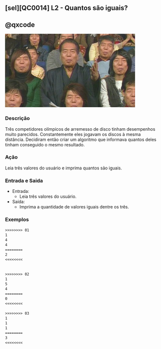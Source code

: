 ## [sel][QC0014] L2 - Quantos são iguais?
## @qxcode

![](capa.jpg)

### Descrição

Três competidores olímpicos de arremesso de disco tinham desempenhos muito parecidos. Constantemente eles jogavam os discos à mesma distância. Decidiram então criar um algoritmo que informava quantos deles tinham conseguido o mesmo resultado.

### Ação

Leia três valores do usuário e imprima quantos são iguais.

### Entrada e Saida

- Entrada:
    - Leia três valores do usuário.
- Saída:
    - Imprima a quantidade de valores iguais dentre os três.

### Exemplos

```
>>>>>>>> 01
1
4
4
========
2
<<<<<<<<


>>>>>>>> 02
1
5
4
========
0
<<<<<<<<

>>>>>>>> 03
1
1
1
========
3
<<<<<<<<
```

<!---
>>>>>>>> 04
1
3
3
========
2
<<<<<<<<


>>>>>>>> 05
4
4
4
========
3
<<<<<<<<


>>>>>>>> 06
1
5
1
========
2
<<<<<<<<


>>>>>>>> 07
1
3
2
========
0
<<<<<<<<


>>>>>>>> 08
6
5
4
========
0
<<<<<<<<

--->
